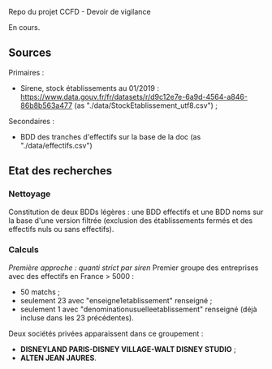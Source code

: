 Repo du projet CCFD - Devoir de vigilance

En cours.

## Sources

Primaires :
* Sirene, stock établissements au 01/2019 : https://www.data.gouv.fr/fr/datasets/r/d9c12e7e-6a9d-4564-a846-86b8b563a477 (as "./data/StockEtablissement_utf8.csv") ;

Secondaires :
* BDD des tranches d'effectifs sur la base de la doc (as "./data/effectifs.csv")

## Etat des recherches

### Nettoyage
Constitution de deux BDDs légères : une BDD effectifs et une BDD noms sur la base d'une version filtrée (exclusion des établissements fermés et des effectifs nuls ou sans effectifs).

### Calculs

*Première approche : quanti strict par siren*
Premier groupe des entreprises avec des effectifs en France > 5000 :
* 50 matchs ;
* seulement 23 avec "enseigne1etablissement" renseigné ;
* seulement 1 avec "denominationusuelleetablissement" renseigné (déjà incluse dans les 23 précédentes).

Deux sociétés privées apparaissent dans ce groupement :
* **DISNEYLAND PARIS-DISNEY VILLAGE-WALT DISNEY STUDIO** ;
* **ALTEN JEAN JAURES**.

